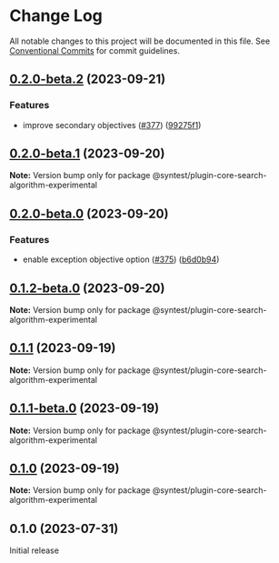 # Change Log

All notable changes to this project will be documented in this file.
See [Conventional Commits](https://conventionalcommits.org) for commit guidelines.

## [0.2.0-beta.2](https://github.com/syntest-framework/syntest-core/compare/@syntest/plugin-core-search-algorithm-experimental@0.2.0-beta.1...@syntest/plugin-core-search-algorithm-experimental@0.2.0-beta.2) (2023-09-21)

### Features

- improve secondary objectives ([#377](https://github.com/syntest-framework/syntest-core/issues/377)) ([99275f1](https://github.com/syntest-framework/syntest-core/commit/99275f111abe675e10f5a04b271e61d8ff0b0789))

## [0.2.0-beta.1](https://github.com/syntest-framework/syntest-core/compare/@syntest/plugin-core-search-algorithm-experimental@0.2.0-beta.0...@syntest/plugin-core-search-algorithm-experimental@0.2.0-beta.1) (2023-09-20)

**Note:** Version bump only for package @syntest/plugin-core-search-algorithm-experimental

## [0.2.0-beta.0](https://github.com/syntest-framework/syntest-core/compare/@syntest/plugin-core-search-algorithm-experimental@0.1.2-beta.0...@syntest/plugin-core-search-algorithm-experimental@0.2.0-beta.0) (2023-09-20)

### Features

- enable exception objective option ([#375](https://github.com/syntest-framework/syntest-core/issues/375)) ([b6d0b94](https://github.com/syntest-framework/syntest-core/commit/b6d0b949b6eaa8dd89410f0e72b564d649d65e7b))

## [0.1.2-beta.0](https://github.com/syntest-framework/syntest-core/compare/@syntest/plugin-core-search-algorithm-experimental@0.1.1...@syntest/plugin-core-search-algorithm-experimental@0.1.2-beta.0) (2023-09-20)

**Note:** Version bump only for package @syntest/plugin-core-search-algorithm-experimental

## [0.1.1](https://github.com/syntest-framework/syntest-core/compare/@syntest/plugin-core-search-algorithm-experimental@0.1.1-beta.0...@syntest/plugin-core-search-algorithm-experimental@0.1.1) (2023-09-19)

**Note:** Version bump only for package @syntest/plugin-core-search-algorithm-experimental

## [0.1.1-beta.0](https://github.com/syntest-framework/syntest-core/compare/@syntest/plugin-core-search-algorithm-experimental@0.1.0-beta.20...@syntest/plugin-core-search-algorithm-experimental@0.1.1-beta.0) (2023-09-19)

**Note:** Version bump only for package @syntest/plugin-core-search-algorithm-experimental

## [0.1.0](https://github.com/syntest-framework/syntest-core/compare/@syntest/plugin-core-search-algorithm-experimental@0.1.0-beta.20...@syntest/plugin-core-search-algorithm-experimental@0.1.0) (2023-09-19)

**Note:** Version bump only for package @syntest/plugin-core-search-algorithm-experimental

## 0.1.0 (2023-07-31)

Initial release
